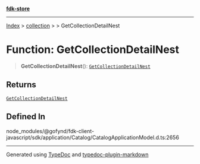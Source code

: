 [**fdk-store**](../../../README.md)
***

[Index](../../../API.md) > [collection](../../README.md) > [<internal>](../README.md) > GetCollectionDetailNest

# Function: GetCollectionDetailNest

> **GetCollectionDetailNest**(): [`GetCollectionDetailNest`](../type-aliases/type-alias.GetCollectionDetailNest.md)

## Returns

[`GetCollectionDetailNest`](../type-aliases/type-alias.GetCollectionDetailNest.md)

## Defined In

node\_modules/@gofynd/fdk-client-javascript/sdk/application/Catalog/CatalogApplicationModel.d.ts:2656

***
Generated using [TypeDoc](https://typedoc.org/) and [typedoc-plugin-markdown](https://www.npmjs.com/package/typedoc-plugin-markdown)
